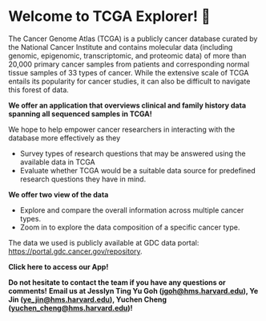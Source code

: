 # Welcome to TCGA Explorer! 👋
The Cancer Genome Atlas (TCGA) is a publicly cancer database curated by the National Cancer Institute and contains molecular data (including genomic, epigenomic, transcriptomic, and proteomic data) of more than 20,000 primary cancer samples from patients and corresponding normal tissue samples of 33 types of cancer. While the extensive scale of TCGA entails its popularity for cancer studies, it can also be difficult to navigate this forest of data.  
  
   **We offer an application that overviews clinical and family history data spanning all sequenced samples in TCGA!**  
     
   We hope to help empower cancer researchers in interacting with the database more effectively as they
   - Survey types of research questions that may be answered using the available data in TCGA
   - Evaluate whether TCGA would be a suitable data source for predefined research questions they have in mind.   
     
   **We offer two view of the data**
   - Explore and compare the overall information across multiple cancer types.
   - Zoom in to explore the data composition of a specific cancer type.
      
 The data we used is publicly available at GDC data portal:  https://portal.gdc.cancer.gov/repository.
 
 **Click here to access our App!**
    
 **Do not hesitate to contact the team if you have any questions or comments!**
 **Email us at Jesslyn Ting Yu Goh (jgoh@hms.harvard.edu), Ye Jin (ye_jin@hms.harvard.edu), Yuchen Cheng (yuchen_cheng@hms.harvard.edu)!**
